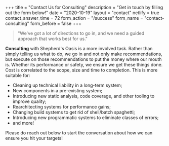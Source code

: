 +++
title = "Contact Us for Consulting"
description = "Get in touch by filling out the form below!"
date = "2020-10-19"
layout = "contact"
netlify = true
contact_answer_time = 72
form_action = "/success"
form_name = "contact-consulting"
form_before = false
+++

> "We've got a lot of directions to go in, and we need a guided approach that works best for us."

**Consulting** with Shepherd's Oasis is a more involved task. Rather than simply telling us what to do, we go in and not only make recommendations, but execute on those recommendations to put the money where our mouth is. Whether its performance or safety, we ensure we get these things done. Cost is correlated to the scope, size and time to completion. This is more suitable for:

- Cleaning up technical liability in a long-term system;
- New components in a pre-existing system;
- Introducing new static analysis, code coverage, and other tooling to improve quality;
- Rearchitecting systems for performance gains;
- Changing build systems to get rid of shell/batch spaghetti;
- Introducing new programmatic systems to eliminate classes of errors;
- and more!

Please do reach out below to start the conversation about how we can ensure you hit your targets!
